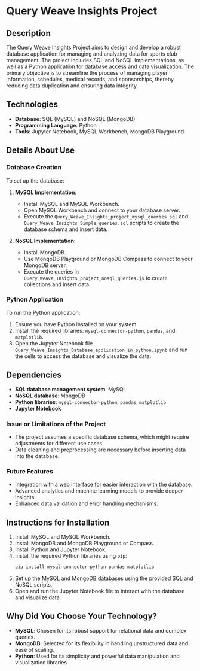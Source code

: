 
# Query Weave Insights Project

## Description

The Query Weave Insights Project aims to design and develop a robust database application for managing and analyzing data for sports club management. The project includes SQL and NoSQL implementations, as well as a Python application for database access and data visualization. The primary objective is to streamline the process of managing player information, schedules, medical records, and sponsorships, thereby reducing data duplication and ensuring data integrity.

## Technologies

- **Database**: SQL (MySQL) and NoSQL (MongoDB)
- **Programming Language**: Python
- **Tools**: Jupyter Notebook, MySQL Workbench, MongoDB Playground

## Details About Use

### Database Creation

To set up the database:

1. **MySQL Implementation**:
    - Install MySQL and MySQL Workbench.
    - Open MySQL Workbench and connect to your database server.
    - Execute the `Query_Weave_Insights_project_mysql_queries.sql` and `Query_Weave_Insights_Simple_queries.sql` scripts to create the database schema and insert data.

2. **NoSQL Implementation**:
    - Install MongoDB.
    - Use MongoDB Playground or MongoDB Compass to connect to your MongoDB server.
    - Execute the queries in `Query_Weave_Insights_project_nosql_queries.js` to create collections and insert data.

### Python Application

To run the Python application:

1. Ensure you have Python installed on your system.
2. Install the required libraries: `mysql-connector-python`, `pandas`, and `matplotlib`.
3. Open the Jupyter Notebook file `Query_Weave_Insights_Database_application_in_python.ipynb` and run the cells to access the database and visualize the data.

## Dependencies

- **SQL database management system**: MySQL
- **NoSQL database**: MongoDB
- **Python libraries**: `mysql-connector-python`, `pandas`, `matplotlib`
- **Jupyter Notebook**

### Issue or Limitations of the Project

- The project assumes a specific database schema, which might require adjustments for different use cases.
- Data cleaning and preprocessing are necessary before inserting data into the database.

### Future Features

- Integration with a web interface for easier interaction with the database.
- Advanced analytics and machine learning models to provide deeper insights.
- Enhanced data validation and error handling mechanisms.

## Instructions for Installation

1. Install MySQL and MySQL Workbench.
2. Install MongoDB and MongoDB Playground or Compass.
3. Install Python and Jupyter Notebook.
4. Install the required Python libraries using `pip`:
    ```bash
    pip install mysql-connector-python pandas matplotlib
    ```
5. Set up the MySQL and MongoDB databases using the provided SQL and NoSQL scripts.
6. Open and run the Jupyter Notebook file to interact with the database and visualize data.

## Why Did You Choose Your Technology?

- **MySQL**: Chosen for its robust support for relational data and complex queries.
- **MongoDB**: Selected for its flexibility in handling unstructured data and ease of scaling.
- **Python**: Used for its simplicity and powerful data manipulation and visualization libraries
